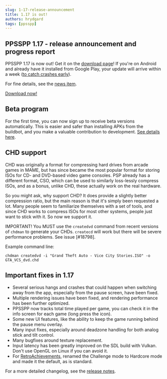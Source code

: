 ```yaml
---
slug: 1-17-release-announcement
title: 1.17 is out!
authors: hrydgard
tags: [ppsspp]
---
```


## PPSSPP 1.17 - release announcement and progress report

PPSSPP 1.17 is now out! Get it on the [download page](/download)! If you're on Android and already have it installed from Google Play, your update will arrive within a week ([to catch crashes early](/docs/reference/android-slow-release)).

For fine details, see the [news item](/news/release-1.17).

[Download now!](/download)

## Beta program

For the first time, you can now sign up to receive beta versions automatically. This is easier and safer than installing APKs from the buildbot, and you make a valuable contribution to development. [See details here](/docs/development/beta-testing).

## CHD support

CHD was originally a format for compressing hard drives from arcade games in MAME, but has since became the most popular format for storing ISOs for CD- and DVD-based video game consoles. PSP already has a different format, CSO, which can be used to similarly loss-lessly compress ISOs, and as a bonus, unlike CHD, these actually work on the real hardware.

So you might ask, why support CHD? It does provide a slightly better compression ratio, but the main reason is that it's simply been requested a lot. Many people seem to familiarize themselves with a set of tools, and since CHD works to compress ISOs for most other systems, people just want to stick with it. So now we support it.

IMPORTANT! You MUST use the `createdvd` command from recent versions of `chdman` to generate your CHDs. `createcd` will work but there will be severe performance problems. See issue [#18798].

Example command line:

`chdman createdvd -i "Grand Theft Auto - Vice City Stories.ISO" -o GTA_VCS_dvd.chd`

## Important fixes in 1.17

* Several serious hangs and crashes that could happen when switching away from the app, especially from the pause screen, have been fixed.
* Multiple rendering issues have been fixed, and rendering performance has been further optimized.
* PPSSPP now tracks total time played per game, you can check it in the info screen for each game (long press the icon).
* Some new UI features, like the ability to keep the game running behind the pause menu overlay.
* Many input fixes, especially around deadzone handling for both analog stick and tilt control.
* Many bugfixes around texture replacement.
* Input latency has been greatly improved on the SDL build with Vulkan. Don't use OpenGL on Linux if you can avoid it.
* For [RetroAchievements](/docs/reference/retro-achievements), renamed the Challenge mode to Hardcore mode and made it the default, as is standard.

For a more detailed changelog, see the [release notes](/news/release-1.17).
